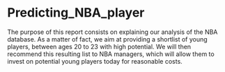 # Predicting_NBA_player
The purpose of this report consists on explaining our analysis of the NBA database. As a matter of fact, we aim at providing a shortlist of young players, between ages 20 to 23 with high potential. We will then recommend this resulting list to NBA managers, which will allow them to invest on potential young players today for reasonable costs.
